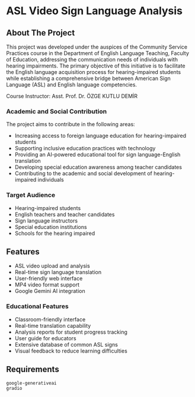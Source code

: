 # ASL Video Sign Language Analysis

## About The Project

This project was developed under the auspices of the Community Service Practices course in the Department of English Language Teaching, Faculty of Education, addressing the communication needs of individuals with hearing impairments. The primary objective of this initiative is to facilitate the English language acquisition process for hearing-impaired students while establishing a comprehensive bridge between American Sign Language (ASL) and English language competencies.

Course Instructor: Asst. Prof. Dr. ÖZGE KUTLU DEMİR

### Academic and Social Contribution

The project aims to contribute in the following areas:

* Increasing access to foreign language education for hearing-impaired students
* Supporting inclusive education practices with technology
* Providing an AI-powered educational tool for sign language-English translation
* Developing special education awareness among teacher candidates
* Contributing to the academic and social development of hearing-impaired individuals

### Target Audience

* Hearing-impaired students
* English teachers and teacher candidates
* Sign language instructors
* Special education institutions
* Schools for the hearing impaired

## Features

* ASL video upload and analysis
* Real-time sign language translation
* User-friendly web interface
* MP4 video format support
* Google Gemini AI integration

### Educational Features

* Classroom-friendly interface
* Real-time translation capability
* Analysis reports for student progress tracking
* User guide for educators
* Extensive database of common ASL signs
* Visual feedback to reduce learning difficulties

## Requirements

```bash
google-generativeai
gradio
